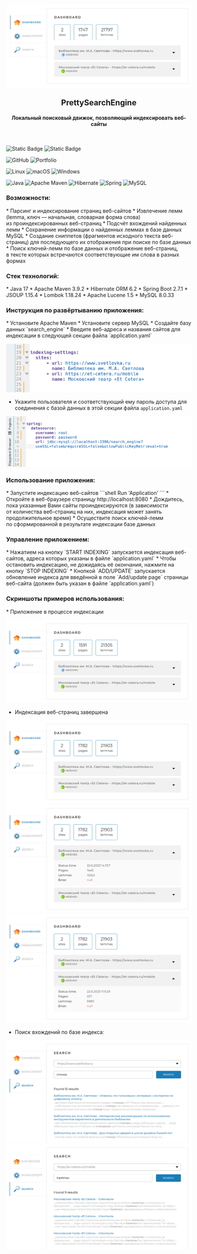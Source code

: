 <div align="center">&nbsp;</div>

<img align="center" width="" height="" src="images/Pages_Indexing_in_Progress__1.png" alt="Приложение «PrettySearchEngine» в процессе работы">

<h2 align="center">PrettySearchEngine</h2>
<h4 align="center">Локальный поисковый движок, позволяющий индексировать веб-сайты</h4>
<div align="center">&nbsp;</div>

![Static Badge](https://img.shields.io/badge/:PRETTY_SEARCH_ENGINE-SITE_SEARCH-blue)
![Static Badge](https://img.shields.io/badge/:HOW%20TO%20START%20USING-8A2BE2)

![GitHub](https://img.shields.io/badge/github-%23121011.svg?style=for-the-badge&logo=github&logoColor=white)
![Portfolio](https://img.shields.io/badge/Portfolio-%23000000.svg?style=for-the-badge&logo=firefox&logoColor=#FF7139)

![Linux](https://img.shields.io/badge/Linux-FCC624?style=for-the-badge&logo=linux&logoColor=black)
![macOS](https://img.shields.io/badge/mac%20os-000000?style=for-the-badge&logo=macos&logoColor=F0F0F0)
![Windows](https://img.shields.io/badge/Windows-0078D6?style=for-the-badge&logo=windows&logoColor=white)

![Java](https://img.shields.io/badge/java-%23ED8B00.svg?style=for-the-badge&logo=openjdk&logoColor=white)
![Apache Maven](https://img.shields.io/badge/Apache%20Maven-C71A36?style=for-the-badge&logo=Apache%20Maven&logoColor=white)
![Hibernate](https://img.shields.io/badge/Hibernate-59666C?style=for-the-badge&logo=Hibernate&logoColor=white)
![Spring](https://img.shields.io/badge/spring-%236DB33F.svg?style=for-the-badge&logo=spring&logoColor=white)
![MySQL](https://img.shields.io/badge/mysql-%2300f.svg?style=for-the-badge&logo=mysql&logoColor=white)

<h3 align="left">Возможности:</h3>
* Парсинг и индексирование страниц веб-сайтов
* Извлечение лемм (lemma, ключ — начальная, словарная форма слова) из проиндексированных веб-страниц
* Подсчёт вхождений найденных лемм
* Сохранение информации о найденных леммах в базе данных MySQL
* Создание сниппетов (фрагментов исходного текста веб-страниц) для последующего их отображения при поиске по базе данных
* Поиск ключей-лемм по базе данных и отображение веб-страниц, в тексте которых встречаются соответствующие им слова в разных формах

<h3 align="left">Стек технологий:</h3>
* Java 17
* Apache Maven 3.9.2
* Hibernate ORM 6.2
* Spring Boot 2.7.1
* JSOUP 1.15.4
* Lombok 1.18.24
* Apache Lucene 1.5
* MySQL 8.0.33

<h3 align="left">Инструкция по развёртыванию приложения:</h3>
* Установите Apache Maven
* Установите сервер MySQL
* Создайте базу данных `search_engine`
* Введите веб-адреса и названия сайтов для индексации в следующей секции файла `application.yaml`

![Application_yaml__Configuration__1.png](images/Application_yaml__Configuration__1.png)

* Укажите пользователя и соответствующий ему пароль доступа для соединения с базой данных в этой секции файла `application.yaml`

![Application_yaml__Configuration__1.png](images/Application_yaml__Configuration__2.png)

<h3 align="left">Использование приложения:</h3>
* Запустите индексацию веб-сайтов
```shell
Run 'Application'
```
* Откройте в веб-браузере страницу http://localhost:8080
* Дождитесь, пока указанные Вами сайты проиндексируются (в зависимости от количества веб-страниц на них, индексация может занять продолжительное время)
* Осуществите поиск ключей-лемм по сформированной в результате индексации базе данных

<h3 align="left">Управление приложением:</h3>
* Нажатием на кнопку `START INDEXING` запускается индексация веб-сайтов, адреса которых указаны в файле `application.yaml`
* Чтобы остановить индексацию, не дожидаясь её окончания, нажмите на кнопку `STOP INDEXING`
* Кнопкой `ADD/UPDATE` запускается обновление индекса для введённой в поле `Add/update page` страницы веб-сайта (должен быть указан в файле `application.yaml`)

<h3 align="left">Скриншоты примеров использования:</h3>
* Приложение в процессе индексации

![Application_yaml__Configuration__1.png](images/Pages_Indexing_in_Progress__2.png)

* Индексация веб-страниц завершена

![Application_yaml__Configuration__1.png](images/Pages_Indexing_Done__1.png)
![Application_yaml__Configuration__1.png](images/Pages_Indexing_Done__2.png)
![Application_yaml__Configuration__1.png](images/Pages_Indexing_Done__3.png)

* Поиск вхождений по базе индекса:

![Application_yaml__Configuration__1.png](images/Search_in_Index__Example__1.png)
![Application_yaml__Configuration__1.png](images/Search_in_Index__Example__2.png)

<div align="center">&nbsp;</div>
